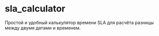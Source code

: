 # sla_calculator
Простой и удобный калькулятор времени SLA для расчёта разницы между двумя датами и временем.
